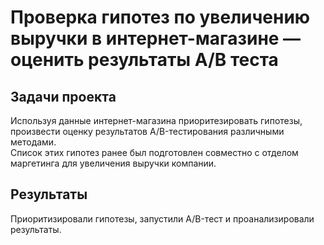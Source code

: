 # Проверка гипотез по увеличению выручки в интернет-магазине — оценить результаты A/B теста

## Задачи проекта
Используя данные интернет-магазина приоритезировать гипотезы, произвести оценку результатов A/B-тестирования различными методами.\
Список этих гипотез ранее был подготовлен совместно с отделом маргетинга для увеличения выручки компании.

## Результаты 
Приоритизировали гипотезы, запустили A/B-тест и проанализировали результаты.
